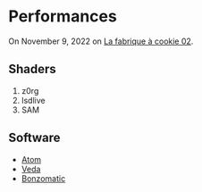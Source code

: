 # Performances

On November 9, 2022 on [La fabrique à cookie 02](https://fb.me/e/5gBR5qyVB).

## Shaders

1. z0rg
2. lsdlive
3. SAM


## Software
- [Atom](https://github.com/atom/atom)
- [Veda](https://github.com/fand/veda)
- [Bonzomatic](https://github.com/TheNuSan/Bonzomatic/)
